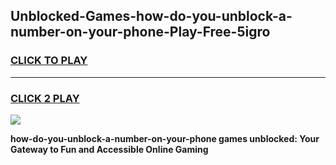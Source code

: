 
## Unblocked-Games-how-do-you-unblock-a-number-on-your-phone-Play-Free-5igro
<h3>
<a href="https://premium76.site?title=how-do-you-unblock-a-number-on-your-phone&ref=10A">CLICK TO PLAY</a></h3>
<hr>

<h3>
<a href="https://premium76.site?title=how-do-you-unblock-a-number-on-your-phone&ref=10A">CLICK 2 PLAY</a>
  
</h3>

<a href="https://premium76.site?title=how-do-you-unblock-a-number-on-your-phone&ref=10A"><img src="https://clearcache.store/games.png"></a>


**how-do-you-unblock-a-number-on-your-phone games unblocked: Your Gateway to Fun and Accessible Online Gaming**
